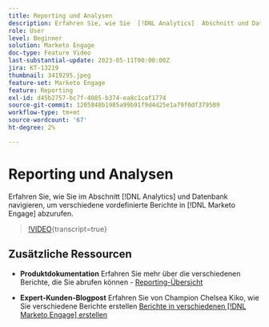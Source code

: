 ```yaml
---
title: Reporting und Analysen
description: Erfahren Sie, wie Sie  [!DNL Analytics]  Abschnitt und Datenbank navigieren, um verschiedene gebrauchsfertige Berichte  [!DNL Marketo Engage].
role: User
level: Beginner
solution: Marketo Engage
doc-type: Feature Video
last-substantial-update: 2023-05-11T00:00:00Z
jira: KT-13219
thumbnail: 3419295.jpeg
feature-set: Marketo Engage
feature: Reporting
exl-id: d45b2757-bc7f-4085-b374-ea8c1caf1774
source-git-commit: 1205848b1985a99b91f9d4d25e1a79f0df379589
workflow-type: tm+mt
source-wordcount: '67'
ht-degree: 2%

---
```


# Reporting und Analysen

Erfahren Sie, wie Sie im Abschnitt [!DNL Analytics] und Datenbank navigieren, um verschiedene vordefinierte Berichte in [!DNL Marketo Engage] abzurufen.

>[!VIDEO](https://video.tv.adobe.com/v/3446429/?learn=on&captions=ger){transcript=true}

## Zusätzliche Ressourcen

* **Produktdokumentation**
Erfahren Sie mehr über die verschiedenen Berichte, die Sie abrufen können - [Reporting-Übersicht](https://experienceleague.adobe.com/docs/marketo/using/product-docs/reporting/reporting-overview.html?lang=de&amp;sdid=M7K4SLTS&amp;mv=email&amp;mv2=instreml)

* **Expert-Kunden-Blogpost**
Erfahren Sie von Champion Chelsea Kiko, wie Sie verschiedene Berichte erstellen [Berichte in verschiedenen  [!DNL Marketo Engage]  erstellen](https://nation.marketo.com/t5/product-blogs/how-marketo-champion-chelsea-kiko-reports-in-various-marketo/ba-p/242627)
